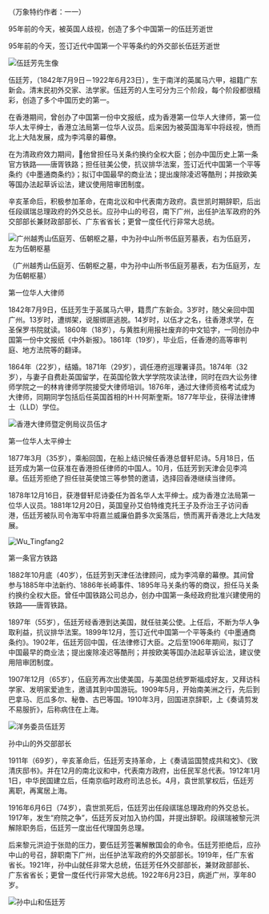 （万象特约作者：一一）

95年前的今天，被英国人歧视，创造了多个中国第一的伍廷芳逝世

95年前的今天，签订近代中国第一个平等条约的外交部长伍廷芳逝世

![伍廷芳先生像](伍廷芳先生像.jpg)



伍廷芳，（1842年7月9日－1922年6月23日），生于南洋的英属马六甲，祖籍广东新会。清末民初外交家、法学家。伍廷芳的人生可分为三个阶段，每个阶段都很精彩，创造了多个中国历史的第一。

在香港期间，曾创办了中国第一份中文报纸，成为香港第一位华人大律师，第一位华人太平绅士，香港立法局第一位华人议员。后来因为被英国海军中将歧视，愤而北上大陆发展，成为李鸿章的幕僚。

在为清政府效力期间，他曾担任马关条约换约全权大臣；创办中国历史上第一条官方铁路——唐胥铁路；担任驻美公使，抗议排华法案，签订近代中国第一个平等条约《中墨通商条约》；拟订中国最早的商业法；提出废除凌迟等酷刑；并按欧美等国办法起草诉讼法，建议使用陪审团制度。

辛亥革命后，积极参加革命，在南北议和中代表南方政府。袁世凯时期辞职，后出任段祺瑞总理政府的外交总长。应孙中山的号召，南下广州，出任护法军政府的外交部部长兼财政部部长、广东省省长；更曾一度任代行非常大总统。



![广州越秀山伍庭芳、伍朝枢之墓，中为孙中山所书伍庭芳墓表，右为伍庭芳，左为伍朝枢墓](广州越秀山伍庭芳、伍朝枢之墓，中为孙中山所书伍庭芳墓表，右为伍庭芳，左为伍朝枢墓.jpg)

（广州越秀山伍庭芳、伍朝枢之墓，中为孙中山所书伍庭芳墓表，右为伍庭芳，左为伍朝枢墓）


第一位华人大律师

1842年7月9日，伍廷芳生于英属马六甲，籍贯广东新会。3岁时，随父亲回中国广州。13岁时，遭绑架，说服绑匪逃脱。14岁时，以伍才之名，往香港求学，在圣保罗书院就读。1860年（18岁），与黄胜利用报社废弃的中文铅字，一同创办中国第一份中文报纸《中外新报》。1861年（19岁），毕业后，任香港的高等审判庭、地方法院等的翻译。

1864年（22岁），结婚。1871年（29岁），调任港府巡理署译员。1874年（32岁），与妻子自费赴英国留学，在英国伦敦大学学院攻读法律，同时在四大讼务律师学院之一的林肯律师学院接受大律师培训。1876年，通过大律师资格考试成为大律师，同期同学包括后任英国首相的H·H·阿斯奎斯。1877年毕业，获得法律博士（LLD）学位。

![香港大律师暨定例局议员伍才](香港大律师暨定例局议员伍才.jpg)

第一位华人太平绅士

1877年3月（35岁），乘船回国，在船上结识候任香港总督轩尼诗。5月18日，伍廷芳成为第一位获准在香港担任律师的中国人。10月，伍廷芳到天津会见李鸿章。伍廷芳拒绝了担任驻英使馆三等参赞的邀请，选择回香港继续当律师。

1878年12月16日，获港督轩尼诗委任为首名华人太平绅士。成为香港立法局第一位华人议员。1881年12月20日，英国皇孙艾伯特维克托王子及乔治王子访问香港，伍廷芳被队司令海军中将嘉兰威廉伯爵多次奚落后，愤而离开香港北上大陆发展。

![Wu_Tingfang2](Wu_Tingfang2.jpg)

第一条官方铁路

1882年10月底（40岁），伍廷芳到天津任法律顾问，成为李鸿章的幕僚。其间曾参与1885年中法新约、1886年长崎事件、1895年马关条约等的商议，担任马关条约换约全权大臣。曾任中国铁路公司总办，创办中国第一条经政府批准兴建使用的铁路——唐胥铁路。

1897年（55岁），伍廷芳经香港到达美国，就任驻美公使。上任后，不断为华人争取利益，抗议排华法案。1899年12月，签订近代中国第一个平等条约《中墨通商条约》。1902年，伍廷芳回中国，任法律修订大臣。之后至1906年期间，拟订了中国最早的商业法；提出废除凌迟等酷刑；并按欧美等国办法起草诉讼法，建议使用陪审团制度。

1907年12月（65岁），伍庭芳再次出使美国，与美国总统罗斯福成好友，又拜访科学家、发明家爱迪生，邀请其到中国游玩。1909年5月，开始南美洲之行，先后到巴拿马、厄瓜多尔、秘鲁、古巴等国。1910年3月，回国进京辞职，上《奏请剪发不易服折》，后称病住在上海。

![洋务委员伍廷芳](洋务委员伍廷芳.jpg)



孙中山的外交部部长

1911年（69岁），辛亥革命后，伍廷芳支持革命，上《奏请监国赞成共和文》、《致清庆邸书》。并在12月的南北议和中，代表南方政府，出任民军总代表。1912年1月1日，中华民国建立后，任南京临时政府司法总长。4月，袁世凯掌权后，伍廷芳离职，再寓居上海。

1916年6月6日（74岁），袁世凯死后，伍廷芳出任段祺瑞总理政府的外交总长。1917年，发生“府院之争”，伍廷芳反对加入协约国，并提出辞职。段祺瑞被黎元洪解除职务后，伍廷芳一度出任代理国务总理。

后来黎元洪迫于张勋的压力，要伍廷芳签署解散国会的命令。伍廷芳拒绝后，应孙中山的号召，辞职南下广州，出任护法军政府的外交部部长。1919年，任广东省省长。1921年，孙中山就任非常大总统，伍廷芳任外交部部长，兼财政部部长、广东省省长；更曾一度任代行非常大总统。1922年6月23日，病逝广州，享年80岁。

![孙中山和伍廷芳](孙中山和伍廷芳.jpg)

